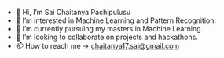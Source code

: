- 👋 Hi, I’m Sai Chaitanya Pachipulusu
- 👀 I’m interested in Machine Learning and Pattern Recognition.
- 🌱 I’m currently pursuing my masters in Machine Learning.
- 💞️ I’m looking to collaborate on projects and hackathons.
- 📫 How to reach me -> chaitanya17.sai@gmail.com


